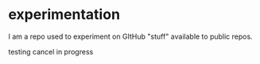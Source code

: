 # experimentation
I am a repo used to experiment on GItHub "stuff" available to public repos.  

testing cancel in progress
